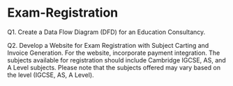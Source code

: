 # Exam-Registration

Q1. Create a Data Flow Diagram (DFD) for an Education Consultancy.

Q2. Develop a Website for Exam Registration with Subject Carting and Invoice Generation. For the website, incorporate payment integration. The subjects available for registration should include Cambridge IGCSE, AS, and A Level subjects. Please note that the subjects offered may vary based on the level (IGCSE, AS, A Level).
